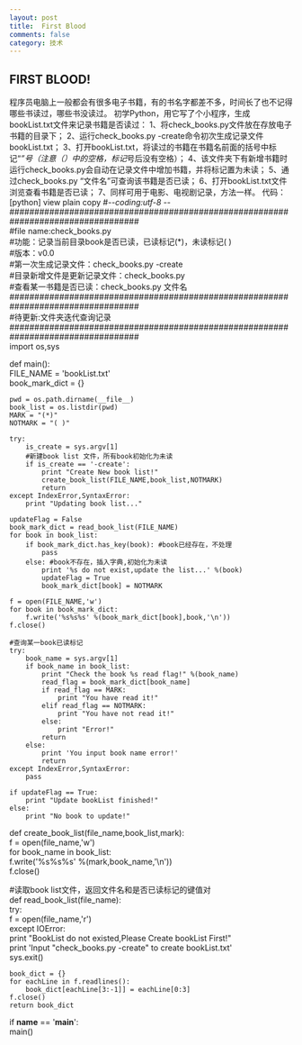```yaml
---
layout: post
title:  First Blood
comments: false
category: 技术
---
```



## FIRST BLOOD!

程序员电脑上一般都会有很多电子书籍，有的书名字都差不多，时间长了也不记得哪些书读过，哪些书没读过。
初学Python，用它写了个小程序，生成bookList.txt文件来记录书籍是否读过：
1、将check_books.py文件放在存放电子书籍的目录下；
2、运行check_books.py -create命令初次生成记录文件bookList.txt；
3、打开bookList.txt，将读过的书籍在书籍名前面的括号中标记“*”号（注意（）中的空格，标记*号后没有空格）；
4、该文件夹下有新增书籍时运行check_books.py会自动在记录文件中增加书籍，并将标记置为未读；
5、通过check_books.py “文件名”可查询该书籍是否已读；
6、打开bookList.txt文件浏览查看书籍是否已读；
7、同样可用于电影、电视剧记录，方法一样。
代码：
[python] view plain copy
#-*-coding:utf-8 -*-  
##################################################################################  
#file name:check_books.py  
#功能：记录当前目录book是否已读，已读标记(*)，未读标记( )  
#版本：v0.0  
#第一次生成记录文件：check_books.py -create  
#目录新增文件是更新记录文件：check_books.py  
#查看某一书籍是否已读：check_books.py 文件名  
##################################################################################  
#待更新:文件夹迭代查询记录  
##################################################################################  
import os,sys  
  
def main():  
    FILE_NAME = 'bookList.txt'  
    book_mark_dict = {}  
  
    pwd = os.path.dirname(__file__)  
    book_list = os.listdir(pwd)  
    MARK = "(*)"  
    NOTMARK = "( )"  
  
    try:  
        is_create = sys.argv[1]  
        #新建book list 文件，所有book初始化为未读  
        if is_create == '-create':  
            print "Create New book list!"  
            create_book_list(FILE_NAME,book_list,NOTMARK)  
            return  
    except IndexError,SyntaxError:    
        print "Updating book list..."  
  
    updateFlag = False  
    book_mark_dict = read_book_list(FILE_NAME)  
    for book in book_list:  
        if book_mark_dict.has_key(book): #book已经存在，不处理  
            pass  
        else: #book不存在，插入字典,初始化为未读  
            print '%s do not exist,update the list...' %(book)  
            updateFlag = True  
            book_mark_dict[book] = NOTMARK  
  
    f = open(FILE_NAME,'w')  
    for book in book_mark_dict:  
        f.write('%s%s%s' %(book_mark_dict[book],book,'\n'))  
    f.close()  
  
    #查询某一book已读标记  
    try:  
        book_name = sys.argv[1]  
        if book_name in book_list:  
            print "Check the book %s read flag!" %(book_name)  
            read_flag = book_mark_dict[book_name]  
            if read_flag == MARK:  
                print "You have read it!"  
            elif read_flag == NOTMARK:  
                print "You have not read it!"  
            else:  
                print "Error!"  
            return   
        else:  
            print 'You input book name error!'  
            return  
    except IndexError,SyntaxError:  
        pass  
  
    if updateFlag == True:  
        print "Update bookList finished!"  
    else:  
        print "No book to update!"  
  
def create_book_list(file_name,book_list,mark):  
    f = open(file_name,'w')  
    for book_name in book_list:  
        f.write('%s%s%s' %(mark,book_name,'\n'))  
    f.close()  
  
#读取book list文件，返回文件名和是否已读标记的键值对  
def read_book_list(file_name):  
    try:  
        f = open(file_name,'r')  
    except IOError:  
        print "BookList do not existed,Please Create bookList First!"  
        print 'Input "check_books.py -create" to create bookList.txt'  
        sys.exit()  
      
    book_dict = {}  
    for eachLine in f.readlines():  
        book_dict[eachLine[3:-1]] = eachLine[0:3]  
    f.close()  
    return book_dict  
  
if __name__ == '__main__':  
    main()  
